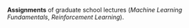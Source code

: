 **Assignments** of graduate school lectures (*Machine Learning Fundamentals*, *Reinforcement Learning*).
